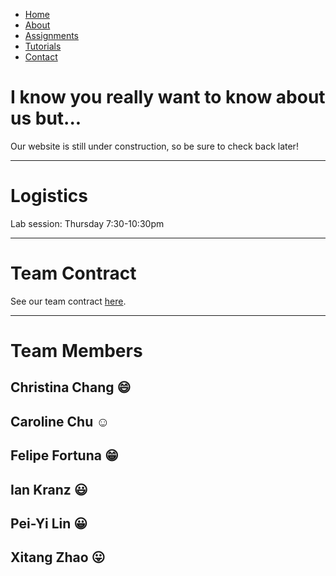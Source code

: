 <ul class="top-navbar">
  <li><a href = "ECE-3400-Team-12/index.md">Home</a></li>
  <li><a href = "ECE-3400-Team-12/pages/about.md">About</a></li>
  <li><a href = "ECE-3400-Team-12/pages/assignments.md">Assignments</a></li>
  <li><a href = "ECE-3400-Team-12/pages/tutorials.md">Tutorials</a></li>
  <li><a href = "ECE-3400-Team-12/pages/contact.md">Contact</a></li>
</ul>

# I know you really want to know about us but...
Our website is still under construction, so be sure to check back later!

***

# Logistics
Lab session: Thursday 7:30-10:30pm

***

# Team Contract
See our team contract [here](/docs/contract.pdf).

***

# Team Members

## Christina Chang :smile:

## Caroline Chu :relaxed:

## Felipe Fortuna :grin:

## Ian Kranz :smiley:

## Pei-Yi Lin :grinning:

## Xitang Zhao :stuck_out_tongue:
